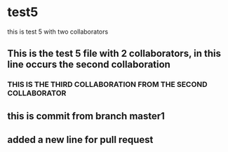 # test5
this is test 5 with two collaborators
## This is the test 5 file with 2 collaborators, in this line occurs the second collaboration
### THIS IS THE THIRD COLLABORATION FROM THE SECOND COLLABORATOR 
## this is commit from branch master1
## added a new line for pull request
